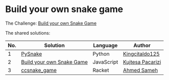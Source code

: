 # Build your own snake game

The Challenge: [Build your own Snake Game](https://codingchallenges.fyi/challenges/challenge-snake)

The shared solutions:

| No. | Solution                                                       | Language | Author                                              |
|-----|----------------------------------------------------------------|----------|-----------------------------------------------------|
| 1   | [PySnake](https://github.com/Kingcitaldo125/PySnake/tree/main) | Python   | [Kingcitaldo125](https://github.com/Kingcitaldo125) |
| 2   | [Build your own Snake Game](https://github.com/KPaccarizi/Snake-Game) | JavaScript| [Kujtesa Pacarizi](https://github.com/KPaccarizi) |
| 3   | [ccsnake_game](https://github.com/ahmedsameha1/snake_game_racket) | Racket | [Ahmed Sameh](https://github.com/ahmedsameha1) |

 
